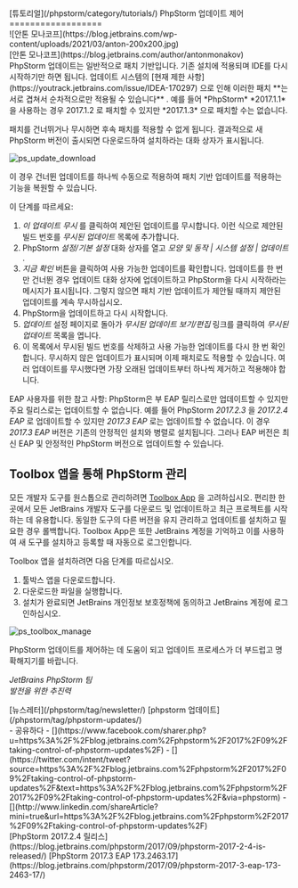 <div class="content">[튜토리얼](/phpstorm/category/tutorials/) PhpStorm 업데이트 제어 
==================

<div class="post-info">![안톤 모나코프](https://blog.jetbrains.com/wp-content/uploads/2021/03/anton-200x200.jpg)<div class="post-info__text"> [안톤 모나코프](https://blog.jetbrains.com/author/antonmonakov) <time class="publish-date" data-day="19" data-month="09" data-year="2017" datetime="2017-09-19"></time></div></div> PhpStorm 업데이트는 일반적으로 패치 기반입니다. 기존 설치에 적용되며 IDE를 다시 시작하기만 하면 됩니다. 업데이트 시스템의 [현재 제한 사항](https://youtrack.jetbrains.com/issue/IDEA-170297) 으로 인해 이러한 패치 **는 서로 겹쳐서 순차적으로만 적용될 수 있습니다** . 예를 들어 *PhpStorm* *2017.1.1* 을 사용하는 경우 2017.1.2 로 패치할 수 있지만 *2017.1.3* 으로 패치할 수는 없습니다.

 패치를 건너뛰거나 무시하면 후속 패치를 적용할 수 없게 됩니다. 결과적으로 새 PhpStorm 버전이 출시되면 다운로드하여 설치하라는 대화 상자가 표시됩니다.

![ps_update_download](https://blog.jetbrains.com/wp-content/uploads/2017/09/phpstorm-ps_update_download.png)

 이 경우 건너뛴 업데이트를 하나씩 수동으로 적용하여 패치 기반 업데이트를 적용하는 기능을 복원할 수 있습니다.

 이 단계를 따르세요:

1. *이 업데이트 무시* 를 클릭하여 제안된 업데이트를 무시합니다. 이런 식으로 제안된 빌드 번호를 *무시된 업데이트* 목록에 추가합니다.
2. PhpStorm *설정/기본 설정* 대화 상자를 열고 *모양 및 동작 | 시스템 설정 | 업데이트* .
3. *지금 확인* 버튼을 클릭하여 사용 가능한 업데이트를 확인합니다. 업데이트를 한 번만 건너뛴 경우 업데이트 대화 상자에 업데이트하고 PhpStorm을 다시 시작하라는 메시지가 표시됩니다. 그렇지 않으면 패치 기반 업데이트가 제안될 때까지 제안된 업데이트를 계속 무시하십시오.
4. PhpStorm을 업데이트하고 다시 시작합니다.
5. *업데이트* 설정 페이지로 돌아가 *무시된 업데이트 보기/편집* 링크를 클릭하여 *무시된 업데이트* 목록을 엽니다.
6. 이 목록에서 무시된 빌드 번호를 삭제하고 사용 가능한 업데이트를 다시 한 번 확인합니다. 무시하지 않은 업데이트가 표시되며 이제 패치로도 적용할 수 있습니다. 여러 업데이트를 무시했다면 가장 오래된 업데이트부터 하나씩 제거하고 적용해야 합니다.

 EAP 사용자를 위한 참고 사항: PhpStorm은 부 EAP 릴리스로만 업데이트할 수 있지만 주요 릴리스로는 업데이트할 수 없습니다. 예를 들어 PhpStorm *2017.2.3* 을 *2017.2.4 EAP* 로 업데이트할 수 있지만 *2017.3 EAP* 로는 업데이트할 수 없습니다. 이 경우 *2017.3 EAP* 버전은 기존의 안정적인 설치와 병렬로 설치됩니다. 그러나 EAP 버전은 최신 EAP 및 안정적인 PhpStorm 버전으로 업데이트할 수 있습니다.

 Toolbox 앱을 통해 PhpStorm 관리
--------------------------

 모든 개발자 도구를 원스톱으로 관리하려면 [Toolbox App](https://www.jetbrains.com/toolbox/app/) 을 고려하십시오. 편리한 한 곳에서 모든 JetBrains 개발자 도구를 다운로드 및 업데이트하고 최근 프로젝트를 시작하는 데 유용합니다. 동일한 도구의 다른 버전을 유지 관리하고 업데이트를 설치하고 필요한 경우 롤백합니다. Toolbox App은 또한 JetBrains 계정을 기억하고 이를 사용하여 새 도구를 설치하고 등록할 때 자동으로 로그인합니다.

 Toolbox 앱을 설치하려면 다음 단계를 따르십시오.

1. 툴박스 앱을 다운로드합니다.
2. 다운로드한 파일을 실행합니다.
3. 설치가 완료되면 JetBrains 개인정보 보호정책에 동의하고 JetBrains 계정에 로그인하십시오.

![ps_toolbox_manage](https://blog.jetbrains.com/wp-content/uploads/2017/09/phpstorm-ps_toolbox_manage.png)

 PhpStorm 업데이트를 제어하는 데 도움이 되고 업데이트 프로세스가 더 부드럽고 명확해지기를 바랍니다.

 *JetBrains PhpStorm 팀*  
 *발전을 위한 추진력*

<div class="content__row"><div class="tag-list"> [뉴스레터](/phpstorm/tag/newsletter/) [phpstorm 업데이트](/phpstorm/tag/phpstorm-updates/)</div>- <span>공유하다</span>
- [](https://www.facebook.com/sharer.php?u=https%3A%2F%2Fblog.jetbrains.com%2Fphpstorm%2F2017%2F09%2Ftaking-control-of-phpstorm-updates%2F)
- [](https://twitter.com/intent/tweet?source=https%3A%2F%2Fblog.jetbrains.com%2Fphpstorm%2F2017%2F09%2Ftaking-control-of-phpstorm-updates%2F&text=https%3A%2F%2Fblog.jetbrains.com%2Fphpstorm%2F2017%2F09%2Ftaking-control-of-phpstorm-updates%2F&via=phpstorm)
- [](http://www.linkedin.com/shareArticle?mini=true&url=https%3A%2F%2Fblog.jetbrains.com%2Fphpstorm%2F2017%2F09%2Ftaking-control-of-phpstorm-updates%2F)

</div><div class="content__pagination"> [PhpStorm 2017.2.4 릴리스](https://blog.jetbrains.com/phpstorm/2017/09/phpstorm-2017-2-4-is-released/) [PhpStorm 2017.3 EAP 173.2463.17](https://blog.jetbrains.com/phpstorm/2017/09/phpstorm-2017-3-eap-173-2463-17/)</div></div><div class="container comments-container"><div class="content"><div id="remark42"></div></div></div>